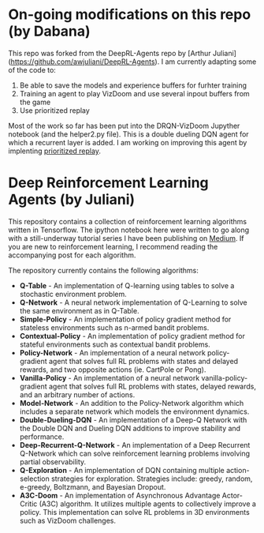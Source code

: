 # On-going modifications on this repo (by Dabana)

This repo was forked from the DeepRL-Agents repo by [Arthur Juliani] (https://github.com/awjuliani/DeepRL-Agents). I am currently adapting some of the code to:
1) Be able to save the models and experience buffers for furhter training
2) Training an agent to play VizDoom and use several inpout buffers from the game
3) Use prioritized replay

Most of the work so far has been put into the DRQN-VizDoom Jupyther notebook (and the helper2.py file). This is a double dueling DQN agent for which a recurrent layer is added. I am working on improving this agent by implenting [prioritized replay](https://arxiv.org/abs/1511.05952). 

# Deep Reinforcement Learning Agents (by Juliani)

This repository contains a collection of reinforcement learning algorithms written in Tensorflow. The ipython notebook here were written to go
along with a still-underway tutorial series I have been publishing on [Medium](https://medium.com/@awjuliani/simple-reinforcement-learning-with-tensorflow-part-0-q-learning-with-tables-and-neural-networks-d195264329d0#.4gyadb8a4).
If you are new to reinforcement learning, I recommend reading the accompanying post for each algorithm.

The repository currently contains the following algorithms:
* **Q-Table** - An implementation of Q-learning using tables to solve a stochastic environment problem.
* **Q-Network** - A neural network implementation of Q-Learning to solve the same environment as in Q-Table.
* **Simple-Policy** - An implementation of policy gradient method for stateless environments such as n-armed bandit problems.
* **Contextual-Policy** - An implementation of policy gradient method for stateful environments such as contextual bandit problems.
* **Policy-Network** - An implementation of a neural network policy-gradient agent that solves full RL problems with states and delayed rewards, and two opposite actions (ie. CartPole or Pong).
* **Vanilla-Policy** - An implementation of a neural network vanilla-policy-gradient agent that solves full RL problems with states, delayed rewards, and an arbitrary number of actions.
* **Model-Network** - An addition to the Policy-Network algorithm which includes a separate network which models the environment dynamics.
* **Double-Dueling-DQN** - An implementation of a Deep-Q Network with the Double DQN and Dueling DQN additions to improve stability and performance.
* **Deep-Recurrent-Q-Network** - An implementation of a Deep Recurrent Q-Network which can solve reinforcement learning problems involving partial observability.
* **Q-Exploration** - An implementation of DQN containing multiple action-selection strategies for exploration. Strategies include: greedy, random, e-greedy, Boltzmann, and Bayesian Dropout.
* **A3C-Doom** - An implementation of Asynchronous Advantage Actor-Critic (A3C) algorithm. It utilizes multiple agents to collectively improve a policy. This implementation can solve RL problems in 3D environments such as VizDoom challenges.
